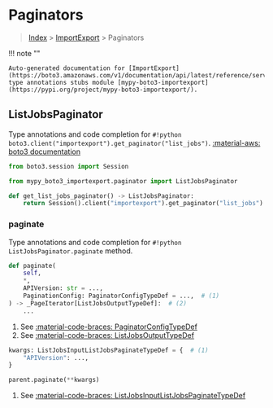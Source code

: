 # Paginators

> [Index](../README.md) > [ImportExport](./README.md) > Paginators

!!! note ""

    Auto-generated documentation for [ImportExport](https://boto3.amazonaws.com/v1/documentation/api/latest/reference/services/importexport.html#ImportExport)
    type annotations stubs module [mypy-boto3-importexport](https://pypi.org/project/mypy-boto3-importexport/).

## ListJobsPaginator

Type annotations and code completion for `#!python boto3.client("importexport").get_paginator("list_jobs")`.
[:material-aws: boto3 documentation](https://boto3.amazonaws.com/v1/documentation/api/latest/reference/services/importexport.html#ImportExport.Paginator.ListJobs)

```python title="Usage example"
from boto3.session import Session

from mypy_boto3_importexport.paginator import ListJobsPaginator

def get_list_jobs_paginator() -> ListJobsPaginator:
    return Session().client("importexport").get_paginator("list_jobs")
```


### paginate

Type annotations and code completion for `#!python ListJobsPaginator.paginate` method.

```python title="Method definition"
def paginate(
    self,
    *,
    APIVersion: str = ...,
    PaginationConfig: PaginatorConfigTypeDef = ...,  # (1)
) -> _PageIterator[ListJobsOutputTypeDef]:  # (2)
    ...
```

1. See [:material-code-braces: PaginatorConfigTypeDef](./type_defs.md#paginatorconfigtypedef) 
2. See [:material-code-braces: ListJobsOutputTypeDef](./type_defs.md#listjobsoutputtypedef) 


```python title="Usage example with kwargs"
kwargs: ListJobsInputListJobsPaginateTypeDef = {  # (1)
    "APIVersion": ...,
}

parent.paginate(**kwargs)
```

1. See [:material-code-braces: ListJobsInputListJobsPaginateTypeDef](./type_defs.md#listjobsinputlistjobspaginatetypedef) 
